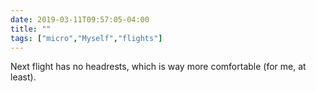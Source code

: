 ```yaml
---
date: 2019-03-11T09:57:05-04:00
title: ""
tags: ["micro","Myself","flights"]
---
```

Next flight has no headrests, which is way more comfortable (for me, at least).
